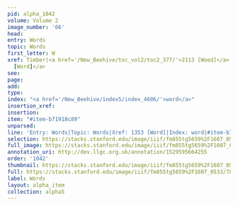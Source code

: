 ```yaml
---
pid: alpha_1042
volume: Volume 2
image_number: '66'
head: 
entry: Words
topic: Words
first_letter: W
xref: Timber|<a href='/New_Beehive/toc_vol2/toc2_377/'>2113 [Wood]</a>|<a href='/New_Beehive/toc_vol2/toc2_264/'>1353
  [Word]</a>
see: 
page: 
add: 
type: 
index: "<a href='/New_Beehive/index5/index_4606/'>word</a>"
insertion_xref: 
insertion: 
item: "#item-b71918c89"
unparsed: 
line: 'Entry: Words|Topic: Words|Xref: 1353 [Word]|Index: word|#item-b71918c89'
selection: https://stacks.stanford.edu/image/iiif/fm855tg5659%2F1607_0533/782,1457,2982,410/full/0/default.jpg
full_image: https://stacks.stanford.edu/image/iiif/fm855tg5659%2F1607_0533/full/full/0/default.jpg
annotation_uri: http://dev.llgc.org.uk/annotation/1529595664255
order: '1042'
thumbnail: https://stacks.stanford.edu/image/iiif/fm855tg5659%2F1607_0533/782,1457,600,180/250,/0/default.jpg
full: https://stacks.stanford.edu/image/iiif/fm855tg5659%2F1607_0533/782,1457,2982,410/full/0/default.jpg
label: Words
layout: alpha_item
collection: alpha5
---
```

